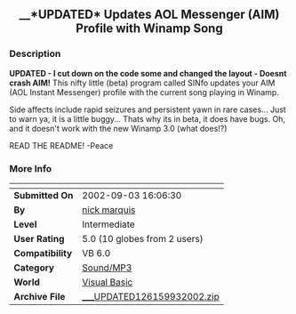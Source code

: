 ﻿<div align="center">

## \_\_\*UPDATED\* Updates AOL Messenger \(AIM\) Profile with Winamp Song


</div>

### Description

**UPDATED - I cut down on the code some and changed the layout - Doesnt crash AIM!** This nifty little (beta) program called SINfo updates your AIM (AOL Instant Messenger) profile with the current song playing in Winamp.

Side affects include rapid seizures and persistent yawn in rare cases... Just to warn ya, it is a little buggy... Thats why its in beta, it does have bugs. Oh, and it doesn't work with the new Winamp 3.0 (what does!?)

READ THE README! -Peace
 
### More Info
 


<span>             |<span>
---                |---
**Submitted On**   |2002-09-03 16:06:30
**By**             |[nick marquis](https://github.com/Planet-Source-Code/PSCIndex/blob/master/ByAuthor/nick-marquis.md)
**Level**          |Intermediate
**User Rating**    |5.0 (10 globes from 2 users)
**Compatibility**  |VB 6\.0
**Category**       |[Sound/MP3](https://github.com/Planet-Source-Code/PSCIndex/blob/master/ByCategory/sound-mp3__1-45.md)
**World**          |[Visual Basic](https://github.com/Planet-Source-Code/PSCIndex/blob/master/ByWorld/visual-basic.md)
**Archive File**   |[\_\_\_UPDATED126159932002\.zip](https://github.com/Planet-Source-Code/nick-marquis-updated-updates-aol-messenger-aim-profile-with-winamp-song__1-38583/archive/master.zip)








